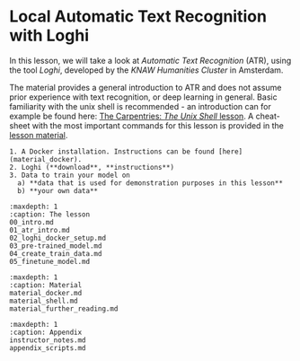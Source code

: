 # Local Automatic Text Recognition with Loghi

In this lesson, we will take a look at _Automatic Text Recognition_ (ATR), using the tool _Loghi_, developed by the _KNAW Humanities Cluster_ in Amsterdam. 

The material provides a general introduction to ATR and does not assume prior experience with text recognition, or deep learning in general. Basic familiarity with the unix shell is recommended - an introduction can for example be found here: [The Carpentries: _The Unix Shell_ lesson](https://swcarpentry.github.io/shell-novice/). A cheat-sheet with the most important commands for this lesson is provided in the [lesson material](shell-cheat-sheet).

```{prereq}
1. A Docker installation. Instructions can be found [here](material_docker).
2. Loghi (**download**, **instructions**)
3. Data to train your model on 
  a) **data that is used for demonstration purposes in this lesson**
  b) **your own data**
```


```{toctree}
:maxdepth: 1
:caption: The lesson
00_intro.md
01_atr_intro.md
02_loghi_docker_setup.md
03_pre-trained_model.md
04_create_train_data.md
05_finetune_model.md
```

```{toctree}
:maxdepth: 1
:caption: Material
material_docker.md
material_shell.md
material_further_reading.md
```

```{toctree}
:maxdepth: 1
:caption: Appendix
instructor_notes.md
appendix_scripts.md
```
